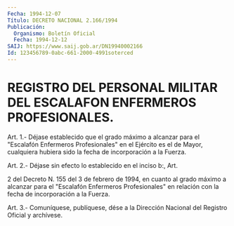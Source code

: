 ```yaml
---
Fecha: 1994-12-07
Título: DECRETO NACIONAL 2.166/1994
Publicación:
  Organismo: Boletín Oficial
  Fecha: 1994-12-12
SAIJ: https://www.saij.gob.ar/DN19940002166
Id: 123456789-0abc-661-2000-4991soterced
---
```

# REGISTRO DEL PERSONAL MILITAR DEL ESCALAFON ENFERMEROS PROFESIONALES.

<a id="1"></a>
Art. 1.- Déjase establecido que el grado máximo a alcanzar para el "Escalafón  Enfermeros  Profesionales"  en  el Ejército es el de Mayor,  cualquiera  hubiera  sido  la fecha de incorporación  a  la Fuerza.

<a id="2"></a>
Art. 2.- Déjase sin efecto lo establecido en el inciso b:, Art.

2 del  Decreto  N. 155 del 3 de febrero de 1994, en cuanto al grado máximo a alcanzar para el  "Escalafón  Enfermeros Profesionales" en relación con la fecha de incorporación a la Fuerza.

<a id="3"></a>
Art. 3.- Comuníquese, publíquese, dése a la Dirección Nacional del Registro Oficial y archívese.